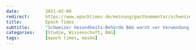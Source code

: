 ```yaml
---
date:          2021-03-09
redirect:      https://www.epochtimes.de/meinung/gastkommentar/schweizer-gesundheits-behoerde-bag-warnt-vor-verwendung-von-ffp2-masken-a3465321.html
title:         Epoch Times
subtitle:      "Schweizer Gesundheits-Behörde BAG warnt vor Verwendung von FFP2-Masken"
categories:    [Studie, Wissenschaft, BAG]
tags:          [epoch times, maske]
---
```

